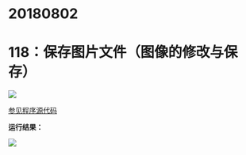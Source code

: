 # 20180802

# 118：保存图片文件（图像的修改与保存）

<img src="http://image.renkaigis.com/keepcoding/2018080201.png">

<a href="https://github.com/renkaigis/KeepCoding/tree/master/2018/08/02" target="_blank">参见程序源代码</a>

**运行结果：**

<img src="http://image.renkaigis.com/keepcoding/2018080202.png">
